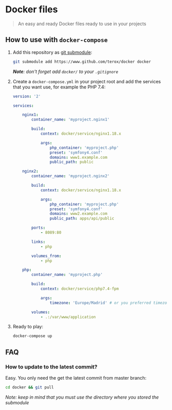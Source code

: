 # Docker files
> An easy and ready Docker files ready to use in your projects

## How to use with ```docker-compose```

1. Add this repository as [git submodule](https://git-scm.com/book/en/v2/Git-Tools-Submodules):

    ```sh
    git submodule add https://www.github.com/terox/docker docker
    ```
    ***Note**: don't forget add ```docker/``` to your ```.gitignore```*

2. Create a ```docker-compose.yml``` in your project root and add the services that you want use, for example
the PHP 7.4:

    ```yaml
    version: '2'

    services:

        nginx1:
            container_name: 'myproject.nginx1'

            build: 
                context: docker/service/nginx1.18.x

                args:
                    php_container: 'myproject.php'
                    preset: 'symfony4.conf'
                    domains: www1.example.com
                    public_path: public

        nginx2:
            container_name: 'myproject.nginx2'

            build: 
                context: docker/service/nginx1.18.x

                args:
                    php_container: 'myproject.php'
                    preset: 'symfony4.conf'
                    domains: www2.example.com
                    public_path: apps/api/public

            ports:
                - 8089:80

            links:
                - php

            volumes_from:
                - php    

        php:
            container_name: 'myproject.php'

            build: 
                context: docker/service/php7.4-fpm

                args:
                    timezone: 'Europe/Madrid' # or you preferred timezone

            volumes:
                - .:/var/www/application 
    ```

3. Ready to play:

    ```sh
    docker-compose up
    ```

## FAQ

### How to update to the latest commit?

Easy. You only need the get the latest commit from master branch:

```sh
cd docker && git pull
```

*Note: keep in mind that you must use the directory where you stored the submodule*
